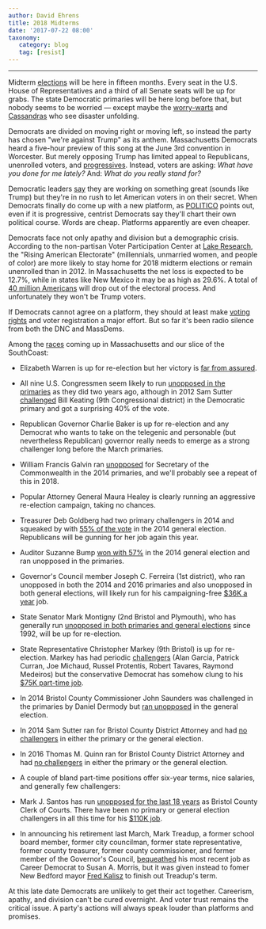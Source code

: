 ```yaml
---
author: David Ehrens
title: 2018 Midterms
date: '2017-07-22 08:00'
taxonomy:
   category: blog
   tag: [resist]
---
```

---
Midterm [elections](http://www.sec.state.ma.us/ele/elesched/schedidx.htm) will be here in fifteen months. Every seat in the U.S. House of Representatives and a third of all Senate seats will be up for grabs. The state Democratic primaries will be here long before that, but nobody seems to be worried — except maybe the [worry-warts](http://prospect.org/article/getting-serious-about-2018) and [Cassandras](http://thehill.com/homenews/senate/306210-10-senate-seats-that-could-flip-in-2018) who see disaster unfolding.

Democrats are divided on moving right or moving left, so instead the party has chosen "we're against Trump" as its anthem. Massachusetts Democrats heard a five-hour preview of this song at the June 3rd convention in Worcester. But merely opposing Trump has limited appeal to Republicans, unenrolled voters, and [progressives](https://actionnetwork.org/petitions/s4p?source=ORem170718). Instead, voters are asking: *What have you done for me lately?* And: *What do you really stand for?*

Democratic leaders [say](http://www.politico.com/story/2017/07/05/democrats-trump-congress-better-deal-240150) they are working on something great (sounds like Trump) but they're in no rush to let American voters in on their secret. When Democrats finally do come up with a new platform, as [POLITICO](http://www.politico.com/story/2017/07/05/democrats-trump-congress-better-deal-240150) points out, even if it is progressive, centrist Democrats say they'll chart their own political course. Words are cheap. Platforms apparently are even cheaper.

Democrats face not only apathy and division but a demographic crisis. According to the non-partisan Voter Participation Center at [Lake Research](http://data.voterparticipation.org/wp-content/uploads/2017/07/Report.VPC_.Drop-Off.fi_.2017.06.29.pdf), the "Rising American Electorate" (millennials, unmarried women, and people of color) are more likely to stay home for 2018 midterm elections or remain unenrolled than in 2012. In Massachusetts the net loss is expected to be 12.7%, while in states like New Mexico it may be as high as 29.6%. A total of [40 million Americans](https://web.archive.org/web/20170916153814/http://www.msn.com/en-us/news/politics/40-million-fewer-people-expected-to-vote-in-2018-study-finds/ar-AAovM0F) will drop out of the electoral process. And unfortunately they won't be Trump voters.

If Democrats cannot agree on a platform, they should at least make [voting rights](http://washingtonmonthly.com/2017/06/14/to-have-a-chance-in-2018-democrats-need-to-go-on-the-offensive-in-the-voting-wars/) and voter registration a major effort. But so far it's been radio silence from both the DNC and MassDems.

Among the [races](http://www.sec.state.ma.us/ele/elesched/schedidx.htm) coming up in Massachusetts and our slice of the SouthCoast:

-   Elizabeth Warren is up for re-election but her victory is [far from assured](http://www.politico.com/states/massachusetts/story/2017/01/polls-shows-warren-is-no-sure-bet-for-re-election-next-year-108924).

-   All nine U.S. Congressmen seem likely to run [unopposed in the primaries](http://electionstats.state.ma.us/elections/search/year_from:2016/year_to:2016/office_id:5/stage:Democratic/show_details:1) as they did two years ago, although in 2012 Sam Sutter [challenged](http://electionstats.state.ma.us/candidates/view/C-Samuel-Sutter) Bill Keating (9th Congressional district) in the Democratic primary and got a surprising 40% of the vote.

-   Republican Governor Charlie Baker is up for re-election and any Democrat who wants to take on the telegenic and personable (but nevertheless Republican) governor really needs to emerge as a strong challenger long before the March primaries.

-   William Francis Galvin ran [unopposed](http://electionstats.state.ma.us/elections/search/year_from:2014/year_to:2014/office_id:45/stage:Democratic/show_details:1) for Secretary of the Commonwealth in the 2014 primaries, and we'll probably see a repeat of this in 2018.

-   Popular Attorney General Maura Healey is clearly running an aggressive re-election campaign, taking no chances.

-   Treasurer Deb Goldberg had two primary challengers in 2014 and squeaked by with [55% of the vote](http://electionstats.state.ma.us/elections/search/year_from:2014/year_to:2014/office_id:53/stage:General/show_details:1) in the 2014 general election. Republicans will be gunning for her job again this year.

-   Auditor Suzanne Bump [won with 57%](http://electionstats.state.ma.us/elections/search/year_from:2014/year_to:2014/office_id:90/stage:Primaries/show_details:1) in the 2014 general election and ran unopposed in the primaries.

-   Governor's Council member Joseph C. Ferreira (1st district), who ran unopposed in both the 2014 and 2016 primaries and also unopposed in both general elections, will likely run for his campaigning-free [\$36K a year](https://web.archive.org/web/20170126220225/http://www.bostonherald.com/news_opinion/local_coverage/herald_bulldog/2015/07/pay_hike_for_governors_council_approved_by_gov) job.

-   State Senator Mark Montigny (2nd Bristol and Plymouth), who has generally run [unopposed in both primaries and general elections](http://electionstats.state.ma.us/candidates/view/Mark-C-Montigny) since 1992, will be up for re-election.

-   State Representative Christopher Markey (9th Bristol) is up for re-election. Markey has had periodic [challengers](http://electionstats.state.ma.us/candidates/view/Christopher-M-Markey) (Alan Garcia, Patrick Curran, Joe Michaud, Russel Protentis, Robert Tavares, Raymond Medeiros) but the conservative Democrat has somehow clung to his [\$75K part-time job](https://www.glassdoor.com/Salary/Commonwealth-of-Massachusetts-State-Representative-Salaries-E143286_D_KO30,50.htm).

-   In 2014 Bristol County Commissioner John Saunders was challenged in the primaries by Daniel Dermody but [ran unopposed](http://electionstats.state.ma.us/elections/search/year_from:2014/year_to:2014/office_id:533/stage:General/show_details:1) in the general election.

-   In 2014 Sam Sutter ran for Bristol County District Attorney and had [no challengers](http://electionstats.state.ma.us/candidates/view/C-Samuel-Sutter) in either the primary or the general election.

-   In 2016 Thomas M. Quinn ran for Bristol County District Attorney and had [no challengers](http://electionstats.state.ma.us/candidates/view/Thomas-M-Quinn-III) in either the primary or the general election.

-   A couple of bland part-time positions offer six-year terms, nice salaries, and generally few challengers:

-   Mark J. Santos has run [unopposed for the last 18 years](http://electionstats.state.ma.us/candidates/view/Marc-J-Santos) as Bristol County Clerk of Courts. There have been no primary or general election challengers in all this time for his [\$110K job](https://www.bostonglobe.com/2014/02/12/salary/hfNNu0PRJqdJIIgXFbeWDP/story.html).

-   In announcing his retirement last March, Mark Treadup, a former school board member, former city councilman, former state representative, former county treasurer, former county commissioner, and former member of the Governor's Council, [bequeathed](http://www.southcoasttoday.com/news/20170113/register-of-deeds-mark-treadup-stepping-aside-in-march) his most recent job as Career Democrat to Susan A. Morris, but it was given instead to fomer New Bedford mayor [Fred Kalisz](http://www.southcoasttoday.com/news/20170303/former-new-bedford-mayor-kalisz-appointed-as-register-of-deeds) to finish out Treadup's term.

At this late date Democrats are unlikely to get their act together. Careerism, apathy, and division can't be cured overnight. And voter trust remains the critical issue. A party's actions will always speak louder than platforms and promises.
